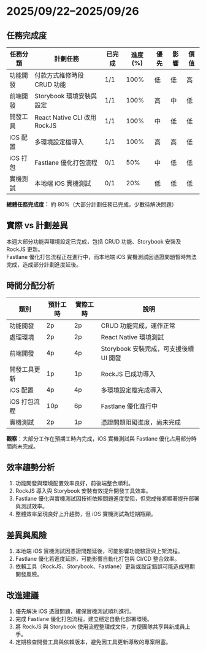 # 2025/09/22–2025/09/26

## 任務完成度

| 任務分類 | 計劃任務                     | 已完成 | 進度 (%) | 優先 | 影響 | 價值 |
| -------- | ---------------------------- | ------ | -------- | ---- | ---- | ---- |
| 功能開發 | 付款方式維修時段 CRUD 功能   | 1/1    | 100%     | 低   | 低   | 高   |
| 前端開發 | Storybook 環境安裝與設定     | 1/1    | 100%     | 高   | 中   | 低   |
| 開發工具 | React Native CLI 改用 RockJS | 1/1    | 100%     | 中   | 低   | 低   |
| iOS 配置 | 多環境設定檔導入             | 1/1    | 100%     | 高   | 高   | 低   |
| iOS 打包 | Fastlane 優化打包流程        | 0/1    | 50%      | 中   | 低   | 低   |
| 實機測試 | 本地端 iOS 實機測試          | 0/1    | 20%      | 低   | 低   | 低   |

**總體任務完成度：** 約 80%（大部分計劃任務已完成，少數待解決問題）

## 實際 vs 計劃差異

本週大部分功能與環境設定已完成，包括 CRUD 功能、Storybook 安裝及 RockJS 更新。  
Fastlane 優化打包流程正在進行中，而本地端 iOS 實機測試因憑證問題暫時無法完成，造成部分計劃進度延後。

## 時間分配分析

| 類別         | 預計工時 | 實際工時 | 說明                                   |
| ------------ | -------- | -------- | -------------------------------------- |
| 功能開發     | 2p       | 2p       | CRUD 功能完成，運作正常                |
| 處理環境     | 2p       | 2p       | React Native 環境測試                  |
| 前端開發     | 4p       | 4p       | Storybook 安裝完成，可支援後續 UI 開發 |
| 開發工具更新 | 1p       | 1p       | RockJS 已成功導入                      |
| iOS 配置     | 4p       | 4p       | 多環境設定檔完成導入                   |
| iOS 打包流程 | 10p      | 6p       | Fastlane 優化進行中                    |
| 實機測試     | 2p       | 1p       | 憑證問題阻礙進度，尚未完成             |

**觀察**：大部分工作在預期工時內完成，iOS 實機測試與 Fastlane 優化占用部分時間尚未完成。

## 效率趨勢分析

1. 功能開發與環境配置效率良好，前後端整合順利。
2. RockJS 導入與 Storybook 安裝有效提升開發工具效率。
3. Fastlane 優化與實機測試因技術依賴問題進度受阻，但完成後將顯著提升部署與測試效率。
4. 整體效率呈現良好上升趨勢，但 iOS 實機測試為短期瓶頸。

## 差異與風險

1. 本地端 iOS 實機測試因憑證問題延後，可能影響功能驗證與上架流程。
2. Fastlane 優化若進度延誤，可能影響自動化打包與 CI/CD 整合效率。
3. 依賴工具（RockJS、Storybook、Fastlane）更新或設定錯誤可能造成短期開發風險。

## 改進建議

1. 優先解決 iOS 憑證問題，確保實機測試順利進行。
2. 完成 Fastlane 優化打包流程，建立穩定自動化部署環境。
3. 將 RockJS 與 Storybook 使用流程整理成文件，方便團隊共享與新成員上手。
4. 定期檢查開發工具與依賴版本，避免因工具更新導致的專案阻塞。
